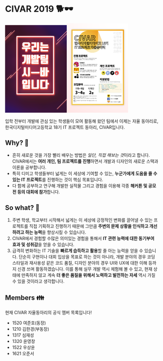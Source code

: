 # CIVAR 2019 🐕🕶️

<img src="./poster/cover.png" width="40%"/><img src="./poster/main.png" width="40%"/>

입학 전부터 개발에 관심 있는 학생들이 모여 활동해 왔던 팀에서 이제는 자율 동아리로, 한국디지털미디어고등학교 18기 IT 프로젝트 동아리, CIVAR입니다.

## Why? 🤷

- 흔히 새로운 것을 가장 빨리 배우는 방법은 *일단, 직접 해보는 것*이라고 합니다. CIVAR에서는 **여러 개인, 팀 프로젝트를 진행**하면서 개발과 디자인의 새로운 스택과 이론을 공부합니다.
- 특히 디미고 학생들부터 넓게는 이 세상에 기여할 수 있는, **누군가에게 도움을 줄 수 있는 IT 프로젝트**를 진행하는 것이 핵심 목표입니다.
- 다 함께 공부하고 연구해 개발한 실적물 그리고 경험을 이용해 각종 **해커톤 및 공모전 등의 대회에 참가**합니다.

## So what? 💭

1. 주변 학생, 학교부터 시작해서 넓게는 이 세상에 긍정적인 변화를 끌어낼 수 있는 프로젝트를 직접 기획하고 진행하기 때문에 그만큼 **주변의 문제 상황을 인식하고 개선하려고 하는 능력**을 향상시킬 수 있습니다. 
2. CIVAR에서 경험할 수많은 의미있는 경험을 통해서 **IT 관련 능력에 대한 동기부여 효과 및 성취감**을 얻을 수 있습니다.
3. 급격히 변화하는 IT 기술을 **빠르게 습득하고 활용**할 줄 아는 능력을 얻을 수 있습니다. 단순히 구현이나 대회 입상을 목표로 하는 것이 아니라, 개발 분야의 경우 코딩 스타일과 재사용성 같은 코드 품질, 디자인 분야의 경우 UI와 UX에 대한 이해 등까지 신경 쓰며 활동하겠습니다. 이를 통해 실무 개발 역시 체험해 볼 수 있고, 현재 상태에 만족하지 않고 계속 **더 좋은 품질을 위해서 노력하고 발전하는 자세** 역시 가질 수 있을 것이라고 생각합니다.

## Members 👪
현재 CIVAR 자율동아리의 공식 멤버 목록입니다!

- 1520 여준호(동장)
- 1210 김한경(부동장)
- 1317 심재성
- 1320 윤영창
- 1522 우상윤
- 1621 오준서
